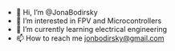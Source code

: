 - 👋 Hi, I’m @JonaBodirsky
- 👀 I’m interested in FPV and Microcontrollers
- 🌱 I’m currently learning electrical engineering
- 📫 How to reach me jonbodirsky@gmail.com

<!---
JonaBod/JonaBod is a ✨ special ✨ repository because its `README.md` (this file) appears on your GitHub profile.
You can click the Preview link to take a look at your changes.
--->
